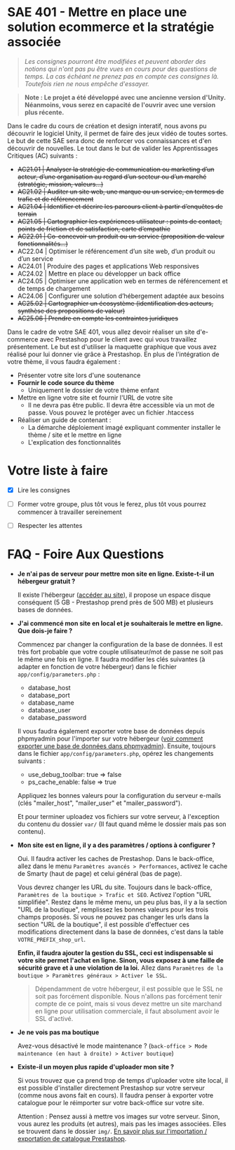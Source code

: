 # SAE 401 - Mettre en place une solution ecommerce et la stratégie associée
> _Les consignes pourront être modifiées et peuvent aborder des notions qui n'ont pas pu être vues en cours pour des questions de temps. La cas échéant ne prenez pas en compte ces consignes là. Toutefois rien ne nous empêche d'essayer._

> **Note : Le projet a été développé avec une ancienne version d'Unity. Néanmoins, vous serez en capacité de l'ouvrir avec une version plus récente.**

Dans le cadre du cours de création et design interatif, nous avons pu découvrir le logiciel Unity, il permet de faire des jeux vidéo de toutes sortes. Le but de cette SAE sera donc de renforcer vos connaissances et d'en découvrir de nouvelles. Le tout dans le but de valider les Apprentissages Critiques (AC) suivants : 

- ~~AC21.01 | Analyser la stratégie de communication ou marketing d’un acteur, d’une organisation au regard d’un secteur ou d’un marché (stratégie, mission, valeurs...)~~
- ~~AC21.02 | Auditer un site web, une marque ou un service, en termes de trafic et de référencement~~
- ~~AC21.04 | Identifier et décrire les parcours client à partir d’enquêtes de terrain~~
- ~~AC21.05 | Cartographier les expériences utilisateur : points de contact, points de friction et de satisfaction, carte d’empathie~~
- ~~AC22.01 | Co-concevoir un produit ou un service (proposition de valeur fonctionnalités...)~~
- AC22.04 | Optimiser le référencement d’un site web, d’un produit ou d’un service
- AC24.01 | Produire des pages et applications Web responsives
- AC24.02 | Mettre en place ou développer un back office
- AC24.05 | Optimiser une application web en termes de référencement et de temps de chargement
- AC24.06 | Configurer une solution d’hébergement adaptée aux besoins
- ~~AC25.02 | Cartographier un écosystème (identification des acteurs, synthèse des propositions de valeur)~~
- ~~AC25.06 | Prendre en compte les contraintes juridiques~~

Dans le cadre de votre SAE 401, vous allez devoir réaliser un site d'e-commerce avec Prestashop pour le client avec qui vous travaillez présentement. Le but est d'utiliser la maquette graphique que vous avez réalisé pour lui donner vie grâce à Prestashop. En plus de l'intégration de votre thème, il vous faudra également : 
- Présenter votre site lors d'une soutenance
- **Fournir le code source du thème**
    - Uniquement le dossier de votre thème enfant
- Mettre en ligne votre site et fournir l'URL de votre site
    - Il ne devra pas être public. Il devra être accessible via un mot de passe. Vous pouvez le protéger avec un fichier .htaccess
- Réaliser un guide de contenant :
    - La démarche déploiement imagé expliquant commenter installer le thème / site et le mettre en ligne
    - L'explication des fonctionnalités

# Votre liste à faire
- [x] Lire les consignes
- [ ] Former votre groupe, plus tôt vous le ferez, plus tôt vous pourrez commencer à travailler sereinement
- [ ] Respecter les attentes


# FAQ - Foire Aux Questions
- **Je n'ai pas de serveur pour mettre mon site en ligne. Existe-t-il un hébergeur gratuit ?**
    
    Il existe l'hébergeur ([accéder au site](https://www.infinityfree.net/)), il propose un espace disque conséquent (5 GB - Prestashop prend près de 500 MB) et plusieurs bases de données. 
- **J'ai commencé mon site en local et je souhaiterais le mettre en ligne. Que dois-je faire ?**

    Commencez par changer la configuration de la base de données. Il est très fort probable que votre couple utilisateur/mot de passe ne soit pas le même une fois en ligne. Il faudra modifier les clés suivantes (à adapter en fonction de votre hébergeur) dans le fichier `app/config/parameters.php` :
    - database_host
    - database_port
    - database_name
    - database_user
    - database_password

    Il vous faudra également exporter votre base de données depuis phpmyadmin pour l'importer sur votre hébergeur ([voir comment exporter une base de données dans phpmyadmin](https://help.nindohost.com/fr/article/comment-importerexporter-une-base-de-donnees-mysql-via-phpmyadmin-17vf0vm/)). Ensuite, toujours dans le fichier `app/config/parameters.php`, opérez les changements suivants :
    - use_debug_toolbar: true => false
    - ps_cache_enable: false => true

    Appliquez les bonnes valeurs pour la configuration du serveur e-mails (clés "mailer_host", "mailer_user" et "mailer_password").

    Et pour terminer uploadez vos fichiers sur votre serveur, à l'exception du contenu du dossier `var/` (Il faut quand même le dossier mais pas son contenu).
- **Mon site est en ligne, il y a des paramètres / options à configurer ?**

    Oui. Il faudra activer les caches de Prestashop. Dans le back-office, allez dans le menu `Paramètres avancés > Performances`, activez le cache de Smarty (haut de page) et celui général (bas de page). 

    Vous devrez changer les URL du site. Toujours dans le back-office, `Paramètres de la boutique > Trafic et SEO`. Activez l'option "URL simplifiée". Restez dans le même menu, un peu plus bas, il y a la section "URL de la boutique", remplissez les bonnes valeurs pour les trois champs proposés. Si vous ne pouvez pas changer les urls dans la section "URL de la boutique", il est possible d'effectuer ces modifications directement dans la base de données, c'est dans la table `VOTRE_PREFIX_shop_url`.

    **Enfin, il faudra ajouter la gestion du SSL, ceci est indispensable si votre site permet l'achat en ligne. Sinon, vous exposez à une faille de sécurité grave et à une violation de la loi.** Allez dans `Paramètres de la boutique > Paramètres généraux > Activer le SSL`.

    > Dépendamment de votre hébergeur, il est possible que le SSL ne soit pas forcément disponible. Nous n'allons pas forcément tenir compte de ce point, mais si vous devez mettre un site marchand en ligne pour utilisation commerciale, il faut absolument avoir le SSL d'activé.

- **Je ne vois pas ma boutique**

    Avez-vous désactivé le mode maintenance ? (`back-office > Mode maintenance (en haut à droite) > Activer boutique`)

- **Existe-il un moyen plus rapide d'uploader mon site ?**

    Si vous trouvez que ça prend trop de temps d'uploader votre site local, il est possible d'installer directement Prestashop sur votre serveur (comme nous avons fait en cours). Il faudra penser à exporter votre catalogue pour le réimporter sur votre back-office sur votre site. 
    
    Attention : Pensez aussi à mettre vos images sur votre serveur. Sinon, vous aurez les produits (et autres), mais pas les images associées. Elles se trouvent dans le dossier `img/`. [En savoir plus sur l'importation / exportation de catalogue Prestashop](https://www.codeur.com/tuto/prestashop/importer-exporter-catalogue-produit-prestashop/).
